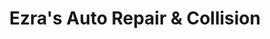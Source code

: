 ---
title: "Ezra's Auto Repair & Collision"
url: /philadelphia/ezras-auto-repair-and-collision/
shop: car repair
---